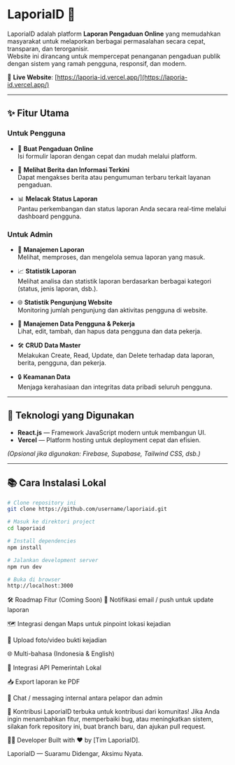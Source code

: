 # LaporiaID 🚨

LaporiaID adalah platform **Laporan Pengaduan Online** yang memudahkan masyarakat untuk melaporkan berbagai permasalahan secara cepat, transparan, dan terorganisir.  
Website ini dirancang untuk mempercepat penanganan pengaduan publik dengan sistem yang ramah pengguna, responsif, dan modern.

🔗 **Live Website**: [https://laporia-id.vercel.app/](https://laporia-id.vercel.app/)

---

## ✨ Fitur Utama

### Untuk Pengguna
- 📝 **Buat Pengaduan Online**  
  Isi formulir laporan dengan cepat dan mudah melalui platform.

- 📰 **Melihat Berita dan Informasi Terkini**  
  Dapat mengakses berita atau pengumuman terbaru terkait layanan pengaduan.

- 📊 **Melacak Status Laporan**  
  Pantau perkembangan dan status laporan Anda secara real-time melalui dashboard pengguna.

### Untuk Admin
- 📂 **Manajemen Laporan**  
  Melihat, memproses, dan mengelola semua laporan yang masuk.

- 📈 **Statistik Laporan**  
  Melihat analisa dan statistik laporan berdasarkan berbagai kategori (status, jenis laporan, dsb.).

- 🌐 **Statistik Pengunjung Website**  
  Monitoring jumlah pengunjung dan aktivitas pengguna di website.

- 👥 **Manajemen Data Pengguna & Pekerja**  
  Lihat, edit, tambah, dan hapus data pengguna dan data pekerja.

- 🛠️ **CRUD Data Master**  
  Melakukan Create, Read, Update, dan Delete terhadap data laporan, berita, pengguna, dan pekerja.

- 🔒 **Keamanan Data**  
  Menjaga kerahasiaan dan integritas data pribadi seluruh pengguna.

---

## 🚀 Teknologi yang Digunakan
- **React.js** — Framework JavaScript modern untuk membangun UI.
- **Vercel** — Platform hosting untuk deployment cepat dan efisien.

*(Opsional jika digunakan: Firebase, Supabase, Tailwind CSS, dsb.)*

---

## 📚 Cara Instalasi Lokal

```bash
# Clone repository ini
git clone https://github.com/username/laporiaid.git

# Masuk ke direktori project
cd laporiaid

# Install dependencies
npm install

# Jalankan development server
npm run dev

# Buka di browser
http://localhost:3000
```
🛠️ Roadmap Fitur (Coming Soon)
🔔 Notifikasi email / push untuk update laporan

🗺️ Integrasi dengan Maps untuk pinpoint lokasi kejadian

📸 Upload foto/video bukti kejadian

🌐 Multi-bahasa (Indonesia & English)

🧩 Integrasi API Pemerintah Lokal

📥 Export laporan ke PDF

💬 Chat / messaging internal antara pelapor dan admin

🙌 Kontribusi
LaporiaID terbuka untuk kontribusi dari komunitas!
Jika Anda ingin menambahkan fitur, memperbaiki bug, atau meningkatkan sistem, silakan fork repository ini, buat branch baru, dan ajukan pull request.

🧑‍💻 Developer
Built with ❤️ by [Tim LaporiaID].

LaporiaID — Suaramu Didengar, Aksimu Nyata.

